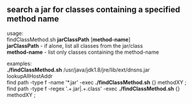 ## search a jar for classes containing a specified method name

usage:<br/>
    findClassMethod.sh __jarClassPath__ [__method-name__]<br/>
        __jarClassPath__  - if alone, list all classes from the jar/class<br/>
        __method-name__   - list only classes containing the method-name<br/>

examples:<br/>
    __./findClassMethod.sh__ /usr/java/jdk1.8/jre/lib/ext/dnsns.jar lookupAllHostAddr<br/>
    find path -type f -name '*.jar' -exec __./findClassMethod.sh__ {} methodXY \;<br/>
    find path -type f -regex '.+\.jar\|.+\.class' -exec __./findClassMethod.sh__ {} methodXY \;<br/>


